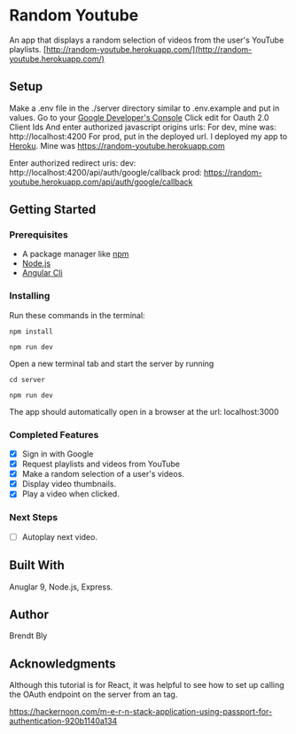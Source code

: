 # Random Youtube

An app that displays a random selection of videos from the user's YouTube playlists.
[http://random-youtube.herokuapp.com/](http://random-youtube.herokuapp.com/)

## Setup

Make a .env file in the ./server directory similar to .env.example and put in values.
Go to your [Google Developer's Console](https://console.developers.google.com/)
Click edit for Oauth 2.0 Client Ids
And enter authorized javascript origins urls:
For dev, mine was: 
http://localhost:4200
For prod, put in the deployed url.  I deployed my app to [Heroku](https://www.heroku.com "Heroku's Homepage").  Mine was 
https://random-youtube.herokuapp.com

Enter authorized redirect uris: 
dev: 
http://localhost:4200/api/auth/google/callback
prod: 
https://random-youtube.herokuapp.com/api/auth/google/callback

## Getting Started

### Prerequisites

- A package manager like [npm](https://www.npmjs.com/)
- [Node.js](https://nodejs.org/en/)
- [Angular Cli](https://cli.angular.io/)


### Installing

Run these commands in the terminal:

```
npm install

npm run dev
```

Open a new terminal tab and start the server by running

```
cd server

npm run dev
```

The app should automatically open in a browser at the url: localhost:3000

### Completed Features

- [x] Sign in with Google
- [x] Request playlists and videos from YouTube
- [x] Make a random selection of a user's videos.
- [x] Display video thumbnails.
- [x] Play a video when clicked.

### Next Steps

- [ ] Autoplay next video.

## Built With

Anuglar 9, Node.js, Express.

## Author

Brendt Bly

## Acknowledgments

Although this tutorial is for React, it was helpful to see how to set up calling the OAuth endpoint on the server from
an <a> tag.

https://hackernoon.com/m-e-r-n-stack-application-using-passport-for-authentication-920b1140a134
